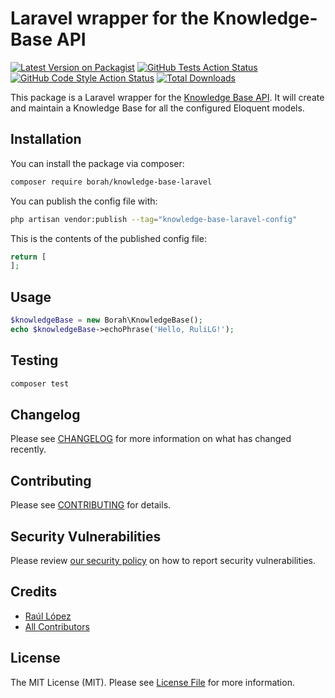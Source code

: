 # Laravel wrapper for the Knowledge-Base API

[![Latest Version on Packagist](https://img.shields.io/packagist/v/borah/knowledge-base-laravel.svg?style=flat-square)](https://packagist.org/packages/borah/knowledge-base-laravel)
[![GitHub Tests Action Status](https://img.shields.io/github/actions/workflow/status/borah/knowledge-base-laravel/run-tests.yml?branch=main&label=tests&style=flat-square)](https://github.com/borah/knowledge-base-laravel/actions?query=workflow%3Arun-tests+branch%3Amain)
[![GitHub Code Style Action Status](https://img.shields.io/github/actions/workflow/status/borah/knowledge-base-laravel/fix-php-code-style-issues.yml?branch=main&label=code%20style&style=flat-square)](https://github.com/borah/knowledge-base-laravel/actions?query=workflow%3A"Fix+PHP+code+style+issues"+branch%3Amain)
[![Total Downloads](https://img.shields.io/packagist/dt/borah/knowledge-base-laravel.svg?style=flat-square)](https://packagist.org/packages/borah/knowledge-base-laravel)

This package is a Laravel wrapper for the [Knowledge Base API](https://github.com/RuliLG/Knowledge-Base). It will create and maintain a Knowledge Base for all the configured Eloquent models.

## Installation

You can install the package via composer:

```bash
composer require borah/knowledge-base-laravel
```

You can publish the config file with:

```bash
php artisan vendor:publish --tag="knowledge-base-laravel-config"
```

This is the contents of the published config file:

```php
return [
];
```

## Usage

```php
$knowledgeBase = new Borah\KnowledgeBase();
echo $knowledgeBase->echoPhrase('Hello, RuliLG!');
```

## Testing

```bash
composer test
```

## Changelog

Please see [CHANGELOG](CHANGELOG.md) for more information on what has changed recently.

## Contributing

Please see [CONTRIBUTING](CONTRIBUTING.md) for details.

## Security Vulnerabilities

Please review [our security policy](../../security/policy) on how to report security vulnerabilities.

## Credits

- [Raúl López](https://github.com/RuliLG)
- [All Contributors](../../contributors)

## License

The MIT License (MIT). Please see [License File](LICENSE.md) for more information.
